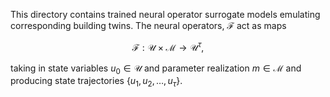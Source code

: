 This directory contains trained neural operator surrogate models emulating corresponding building twins. The neural operators, $\mathcal{F}$ act as maps
```math
  \mathcal{F}:\mathcal{U}\times\mathcal{M}\to\mathcal{U}^\tau,
```
taking in state variables $u_0\in\mathcal{U}$ and parameter realization $m\in\mathcal{M}$ and producing state trajectories $`\{u_1,u_2,\dots,u_\tau\}`$.
